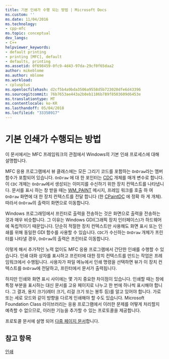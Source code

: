 ```yaml
---
title: 기본 인쇄가 수행 되는 방법 | Microsoft Docs
ms.custom: ''
ms.date: 11/04/2016
ms.technology:
- cpp-mfc
ms.topic: conceptual
dev_langs:
- C++
helpviewer_keywords:
- default printing
- printing [MFC], default
- defaults, printing
ms.assetid: 0f698459-0fc9-4d43-97da-29cf0f65daa2
author: mikeblome
ms.author: mblome
ms.workload:
- cplusplus
ms.openlocfilehash: d2cf5b4a9bda3506a9558d5b723020dfe6d43396
ms.sourcegitcommit: 76b7653ae443a2b8eb1186b789f8503609d6453e
ms.translationtype: MT
ms.contentlocale: ko-KR
ms.lasthandoff: 05/04/2018
ms.locfileid: "33358917"
---
```

# <a name="how-default-printing-is-done"></a>기본 인쇄가 수행되는 방법
이 문서에서는 MFC 프레임워크의 관점에서 Windows의 기본 인쇄 프로세스에 대해 설명합니다.  
  
 MFC 응용 프로그램에서 뷰 클래스에는 모든 그리기 코드를 포함하는 `OnDraw`라는 멤버 함수가 포함되어 있습니다. `OnDraw` 에 대 한 포인터는 [CDC](../mfc/reference/cdc-class.md) 개체를 매개 변수로 합니다. 이 `CDC` 개체는 `OnDraw`에서 생성되는 이미지를 수신하기 위한 장치 컨텍스트를 나타냅니다. 문서를 표시 하는 창 받을 때는 [WM_PAINT](http://msdn.microsoft.com/library/windows/desktop/dd145213) 메시지, 프레임 워크를 호출 하 여 `OnDraw` 화면에 대 한 장치 컨텍스트를 전달 합니다 (한 [CPaintDC](../mfc/reference/cpaintdc-class.md) 에 정확 하 게 개체). 따라서 `OnDraw`의 출력이 화면으로 이동합니다.  
  
 Windows 프로그래밍에서 프린터로 출력을 전송하는 것은 화면으로 출력을 전송하는 것과 매우 비슷합니다. 그 이유는 Windows GDI(그래픽 장치 인터페이스)가 하드웨어에 독립적이기 때문입니다. 단순히 적절한 장치 컨텍스트만 사용해도 화면 표시 또는 인쇄를 위해 동일한 GDI 함수를 사용할 수 있습니다. `CDC`가 수신하는 `OnDraw` 개체가 프린터를 나타낼 경우, `OnDraw`의 출력은 프린터로 이동합니다.  
  
 이렇게 해서 추가적인 노력 없이도 MFC 응용 프로그램에서 간단한 인쇄를 수행할 수 있습니다. 인쇄 대화 상자를 표시하고 프린터에 대한 장치 컨텍스트를 만드는 작업은 프레임워크에서 수행됩니다. 사용자가 파일 메뉴에서 인쇄 명령을 선택하면 뷰가 이 장치 컨텍스트를 `OnDraw`에 전달하고, 프린터에서 문서가 출력됩니다.  
  
 하지만 인쇄와 화면 표시 사이에는 몇 가지 중요한 차이점이 있습니다. 인쇄할 때는 창에 특정 부분을 표시하는 대신 문서를 고유 페이지로 나누고 한 번에 하나씩 표시해야 합니다. 그 결과, 용지 크기(레터 크기, 리걸 크기 또는 봉투 등)를 알고 있어야 합니다. 가로 또는 세로 모드와 같이 방향을 다르게 인쇄해야 할 수도 있습니다. Microsoft Foundation Class 라이브러리는 응용 프로그램에서 이러한 문제를 어떻게 처리할지 예측할 수 없으므로, 이러한 기능을 추가할 수 있는 프로토콜을 제공합니다.  
  
 프로토콜 문서에 설명 되어 [다중 페이지 문서](../mfc/multipage-documents.md)합니다.  
  
## <a name="see-also"></a>참고 항목  
 [인쇄](../mfc/printing.md)

